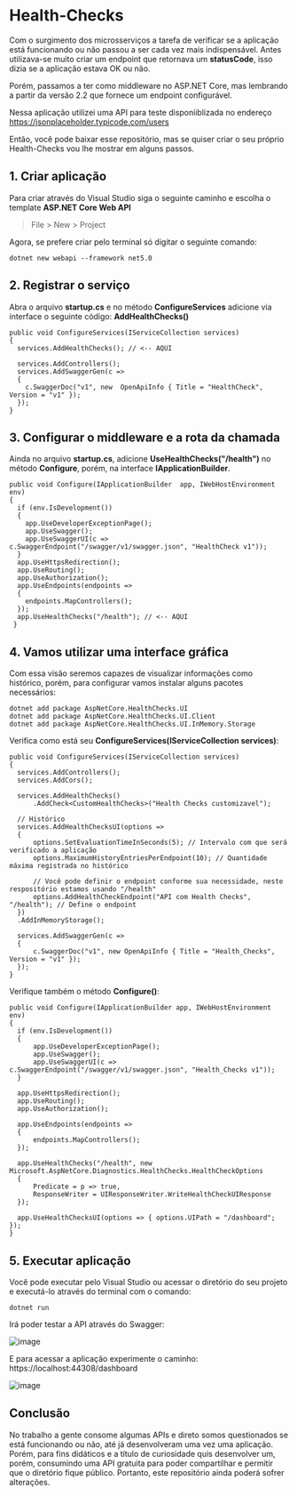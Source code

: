 # Health-Checks

Com o surgimento dos microsserviços a tarefa de verificar se a aplicação está funcionando ou não passou a ser cada vez mais indispensável. Antes utilizava-se muito criar um endpoint que retornava um **statusCode**, isso dizia se a aplicação estava OK ou não. 

Porém, passamos a ter como middleware no ASP.NET Core, mas lembrando a partir da versão 2.2 que fornece um endpoint configurável.

Nessa aplicação utilizei uma API para teste disponiiblizada no endereço https://jsonplaceholder.typicode.com/users

Então, você pode baixar esse repositório, mas se quiser criar o seu próprio Health-Checks vou lhe mostrar em alguns passos.

## 1. Criar aplicação

Para criar através do Visual Studio siga o seguinte caminho e escolha o template **ASP.NET Core Web API**
> File > New > Project 

Agora, se prefere criar pelo terminal só digitar o seguinte comando:

```
dotnet new webapi --framework net5.0
```

## 2. Registrar o serviço

Abra o arquivo **startup.cs**  e no método **ConfigureServices** adicione via interface o seguinte código: **AddHealthChecks()**

```
public void ConfigureServices(IServiceCollection services)
{
  services.AddHealthChecks(); // <-- AQUI

  services.AddControllers();
  services.AddSwaggerGen(c =>
  {
    c.SwaggerDoc("v1", new  OpenApiInfo { Title = "HealthCheck", Version = "v1" });
  });
}
```

## 3. Configurar o middleware e a rota da chamada
Ainda no arquivo **startup.cs**, adicione **UseHealthChecks("/health")** no método **Configure**, porém, na interface **IApplicationBuilder**.

```
public void Configure(IApplicationBuilder  app, IWebHostEnvironment  env)
{
  if (env.IsDevelopment())
  {
    app.UseDeveloperExceptionPage();
    app.UseSwagger();
    app.UseSwaggerUI(c => c.SwaggerEndpoint("/swagger/v1/swagger.json", "HealthCheck v1"));
  }
  app.UseHttpsRedirection();
  app.UseRouting();  
  app.UseAuthorization();  
  app.UseEndpoints(endpoints =>
  {
    endpoints.MapControllers();
  });
  app.UseHealthChecks("/health"); // <-- AQUI
 }
```

## 4. Vamos utilizar uma interface gráfica
Com essa visão seremos capazes de visualizar informações como histórico, porém, para configurar vamos instalar alguns pacotes necessários:

```
dotnet add package AspNetCore.HealthChecks.UI
dotnet add package AspNetCore.HealthChecks.UI.Client
dotnet add package AspNetCore.HealthChecks.UI.InMemory.Storage
```

Verifica como está seu **ConfigureServices(IServiceCollection services)**:

```
public void ConfigureServices(IServiceCollection services)
{
  services.AddControllers();
  services.AddCors();

  services.AddHealthChecks()
      .AddCheck<CustomHealthChecks>("Health Checks customizavel");

  // Histórico
  services.AddHealthChecksUI(options =>
  {
      options.SetEvaluationTimeInSeconds(5); // Intervalo com que será verificado a aplicação
      options.MaximumHistoryEntriesPerEndpoint(10); // Quantidade máxima registrada no histórico
      
      // Você pode definir o endpoint conforme sua necessidade, neste respositório estamos usando "/health"
      options.AddHealthCheckEndpoint("API com Health Checks", "/health"); // Define o endpoint
  })
  .AddInMemoryStorage();

  services.AddSwaggerGen(c =>
  {
      c.SwaggerDoc("v1", new OpenApiInfo { Title = "Health_Checks", Version = "v1" });
  });
}
```

Verifique também o método **Configure()**:

```
public void Configure(IApplicationBuilder app, IWebHostEnvironment env)
{
  if (env.IsDevelopment())
  {
      app.UseDeveloperExceptionPage();
      app.UseSwagger();
      app.UseSwaggerUI(c => c.SwaggerEndpoint("/swagger/v1/swagger.json", "Health_Checks v1"));
  }

  app.UseHttpsRedirection();
  app.UseRouting();
  app.UseAuthorization();

  app.UseEndpoints(endpoints =>
  {
      endpoints.MapControllers();
  });

  app.UseHealthChecks("/health", new Microsoft.AspNetCore.Diagnostics.HealthChecks.HealthCheckOptions
  {
      Predicate = p => true,
      ResponseWriter = UIResponseWriter.WriteHealthCheckUIResponse
  });

  app.UseHealthChecksUI(options => { options.UIPath = "/dashboard"; });
}
```

## 5. Executar aplicação
Você pode executar pelo Visual Studio ou acessar o diretório do seu projeto e executá-lo através do terminal com o comando:

```
dotnet run
```

Irá poder testar a API através do Swagger:

![image](https://user-images.githubusercontent.com/22162514/188295583-918a18fa-e3f2-4d62-95eb-50389e9bb492.png)

E para acessar a aplicação experimente o caminho: https://localhost:44308/dashboard

![image](https://user-images.githubusercontent.com/22162514/188295669-721792c2-3691-4510-8e3a-f0ecf4640a67.png)

## Conclusão

No trabalho a gente consome algumas APIs e direto somos questionados se está funcionando ou não, até já desenvolveram uma vez uma aplicação. Porém, para fins didáticos e a título de curiosidade quis desenvolver um, porém, consumindo uma API gratuita para poder compartilhar e permitir que o diretório fique público. Portanto, este repositório ainda poderá sofrer alterações.
